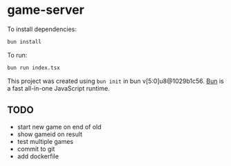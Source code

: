 # game-server

To install dependencies:

```bash
bun install
```

To run:

```bash
bun run index.tsx
```

This project was created using `bun init` in bun v[5:0]u8@1029b1c56. [Bun](https://bun.sh) is a fast all-in-one JavaScript runtime.

## TODO
- start new game on end of old
- show gameid on result
- test multiple games   
- commit to git
- add dockerfile
